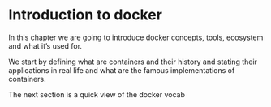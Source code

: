 # Introduction to docker

In this chapter we are going to introduce docker concepts, tools, ecosystem and what it’s used for.

We start by defining what are containers and their history and stating their applications in real life and what are the famous implementations of containers.

The next section is a quick view of the docker vocab 